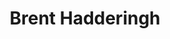 ---
id: 38
title: 'Brent Hadderingh'
description: 'Brent Hadderingh heeft politieke geografie gestudeerd, is fractievoorzitter van FVD in Almere, en daarnaast werkzaam voor het Renaissance Instituut, het wetenschappelijk bureau van FVD.'
keyword: Fatsoenlijk
pseudonym: false
image: 01790d35-b801-48da-9db8-1fecf5aabf53.jpg
---